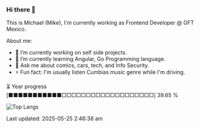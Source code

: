 ### Hi there 👋

This is Michael (Mike), I'm currently working as Frontend Developer @ GFT Mexico.

About me:

- 🔭 I’m currently working on self side projects.
- 🌱 I’m currently learning Angular, Go Programming language.
- 💬 Ask me about comics, cars, tech, and Info Security.
- ⚡ Fun fact: I'm usually listen Cumbias music genre while I'm driving.

⏳ Year progress  [■■■■■■■■■■■□□□□□□□□□□□□□□□□□□□]  39.65 %

![Top Langs](https://github-readme-stats-sigma-five.vercel.app/api/top-langs/?username=mikemandev&layout=compact&langs_count=10&theme=dark&hide=html,css)



Last updated: 2025-05-25 2:46:38 am